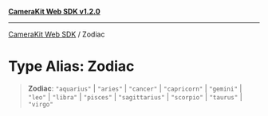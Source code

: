[**CameraKit Web SDK v1.2.0**](../README.md)

***

[CameraKit Web SDK](../globals.md) / Zodiac

# Type Alias: Zodiac

> **Zodiac**: `"aquarius"` \| `"aries"` \| `"cancer"` \| `"capricorn"` \| `"gemini"` \| `"leo"` \| `"libra"` \| `"pisces"` \| `"sagittarius"` \| `"scorpio"` \| `"taurus"` \| `"virgo"`
